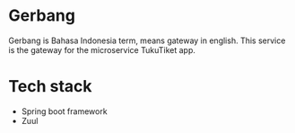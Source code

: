# Gerbang
Gerbang is Bahasa Indonesia term, means gateway in english. This service is the gateway for the microservice TukuTiket app.

# Tech stack
* Spring boot framework
* Zuul